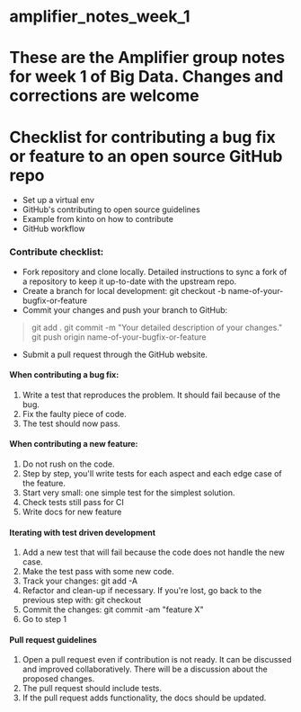 # amplifier_notes_week_1

# These are the Amplifier group notes for week 1 of Big Data. Changes and corrections are welcome

# Checklist for contributing a bug fix or feature to an open source GitHub repo
* Set up a virtual env
* GitHub's contributing to open source guidelines
* Example from kinto on how to contribute
* GitHub workflow

### Contribute checklist:

* Fork repository and clone locally. Detailed instructions to sync a fork of a repository to keep it up-to-date with the upstream repo.
* Create a branch for local development: git checkout -b name-of-your-bugfix-or-feature
* Commit your changes and push your branch to GitHub:


> git add .
> git commit -m "Your detailed description of your changes."
> git push origin name-of-your-bugfix-or-feature
> 
* Submit a pull request through the GitHub website.

#### When contributing a bug fix:

1. Write a test that reproduces the problem. It should fail because of the bug.
2. Fix the faulty piece of code.
3. The test should now pass.


#### When contributing a new feature:

1. Do not rush on the code.
2. Step by step, you'll write tests for each aspect and each edge case of the feature.
3. Start very small: one simple test for the simplest solution.
4. Check tests still pass for CI
5. Write docs for new feature


#### Iterating with test driven development

1. Add a new test that will fail because the code does not handle the new case.
2. Make the test pass with some new code.
3. Track your changes: git add -A
4. Refactor and clean-up if necessary. If you're lost, go back to the previous step with: git checkout <file>
5. Commit the changes: git commit -am "feature X"
6. Go to step 1
  
#### Pull request guidelines

1. Open a pull request even if contribution is not ready. It can be discussed and improved collaboratively. There will be a discussion about the proposed changes.
2. The pull request should include tests.
3. If the pull request adds functionality, the docs should be updated.

